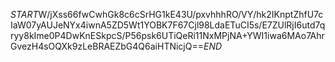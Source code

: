 $START$W/jXss66fwCwhGk8c6cSrHG1kE43U/pxvhhhRO/VY/hk2IKnptZhfU7cIaW07yAUJeNYx4iwnA5ZD5Wt1YOBK7F67Cjl98LdaETuCI5s/E7ZUlRjI6utd7qryy8kIme0P4DwKnESkpcS/P56psk6UTiQeRi11NxMPjNA+YWI1iwa6MAo7AhrGvezH4sOQXk9zLeBRAEZbG4Q6aiHTNicjQ==$END$